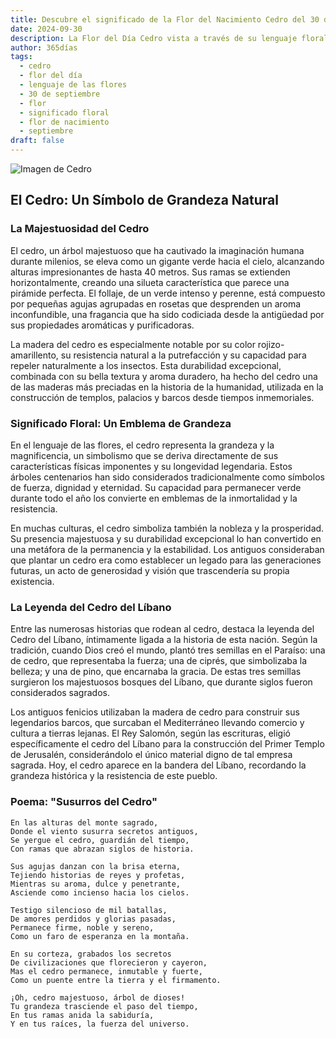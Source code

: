 ```yaml
---
title: Descubre el significado de la Flor del Nacimiento Cedro del 30 de septiembre
date: 2024-09-30
description: La Flor del Día Cedro vista a través de su lenguaje floral e historias
author: 365días
tags:
  - cedro
  - flor del día
  - lenguaje de las flores
  - 30 de septiembre
  - flor
  - significado floral
  - flor de nacimiento
  - septiembre
draft: false
---
```


![Imagen de Cedro](https://cdn.pixabay.com/photo/2016/06/19/20/56/cedar-balance-sheet-1467608_1280.jpg#center)


## El Cedro: Un Símbolo de Grandeza Natural

### La Majestuosidad del Cedro

El cedro, un árbol majestuoso que ha cautivado la imaginación humana durante milenios, se eleva como un gigante verde hacia el cielo, alcanzando alturas impresionantes de hasta 40 metros. Sus ramas se extienden horizontalmente, creando una silueta característica que parece una pirámide perfecta. El follaje, de un verde intenso y perenne, está compuesto por pequeñas agujas agrupadas en rosetas que desprenden un aroma inconfundible, una fragancia que ha sido codiciada desde la antigüedad por sus propiedades aromáticas y purificadoras.

La madera del cedro es especialmente notable por su color rojizo-amarillento, su resistencia natural a la putrefacción y su capacidad para repeler naturalmente a los insectos. Esta durabilidad excepcional, combinada con su bella textura y aroma duradero, ha hecho del cedro una de las maderas más preciadas en la historia de la humanidad, utilizada en la construcción de templos, palacios y barcos desde tiempos inmemoriales.

### Significado Floral: Un Emblema de Grandeza

En el lenguaje de las flores, el cedro representa la grandeza y la magnificencia, un simbolismo que se deriva directamente de sus características físicas imponentes y su longevidad legendaria. Estos árboles centenarios han sido considerados tradicionalmente como símbolos de fuerza, dignidad y eternidad. Su capacidad para permanecer verde durante todo el año los convierte en emblemas de la inmortalidad y la resistencia.

En muchas culturas, el cedro simboliza también la nobleza y la prosperidad. Su presencia majestuosa y su durabilidad excepcional lo han convertido en una metáfora de la permanencia y la estabilidad. Los antiguos consideraban que plantar un cedro era como establecer un legado para las generaciones futuras, un acto de generosidad y visión que trascendería su propia existencia.

### La Leyenda del Cedro del Líbano

Entre las numerosas historias que rodean al cedro, destaca la leyenda del Cedro del Líbano, íntimamente ligada a la historia de esta nación. Según la tradición, cuando Dios creó el mundo, plantó tres semillas en el Paraíso: una de cedro, que representaba la fuerza; una de ciprés, que simbolizaba la belleza; y una de pino, que encarnaba la gracia. De estas tres semillas surgieron los majestuosos bosques del Líbano, que durante siglos fueron considerados sagrados.

Los antiguos fenicios utilizaban la madera de cedro para construir sus legendarios barcos, que surcaban el Mediterráneo llevando comercio y cultura a tierras lejanas. El Rey Salomón, según las escrituras, eligió específicamente el cedro del Líbano para la construcción del Primer Templo de Jerusalén, considerándolo el único material digno de tal empresa sagrada. Hoy, el cedro aparece en la bandera del Líbano, recordando la grandeza histórica y la resistencia de este pueblo.

### Poema: "Susurros del Cedro"

    En las alturas del monte sagrado,
    Donde el viento susurra secretos antiguos,
    Se yergue el cedro, guardián del tiempo,
    Con ramas que abrazan siglos de historia.

    Sus agujas danzan con la brisa eterna,
    Tejiendo historias de reyes y profetas,
    Mientras su aroma, dulce y penetrante,
    Asciende como incienso hacia los cielos.

    Testigo silencioso de mil batallas,
    De amores perdidos y glorias pasadas,
    Permanece firme, noble y sereno,
    Como un faro de esperanza en la montaña.

    En su corteza, grabados los secretos
    De civilizaciones que florecieron y cayeron,
    Mas el cedro permanece, inmutable y fuerte,
    Como un puente entre la tierra y el firmamento.

    ¡Oh, cedro majestuoso, árbol de dioses!
    Tu grandeza trasciende el paso del tiempo,
    En tus ramas anida la sabiduría,
    Y en tus raíces, la fuerza del universo.
